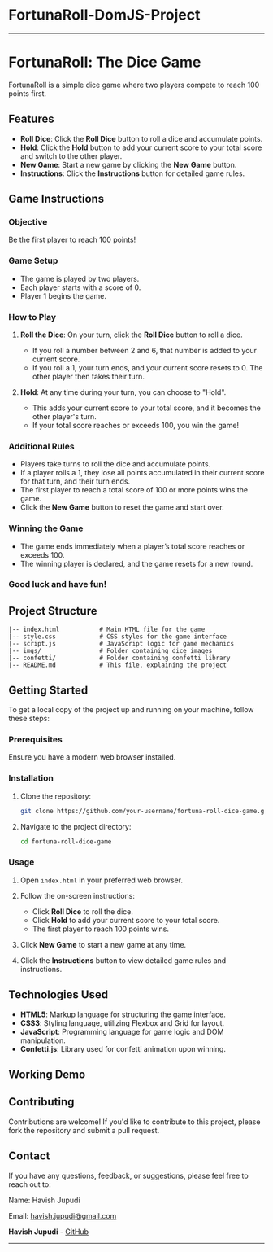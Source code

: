 # FortunaRoll-DomJS-Project
---

# FortunaRoll: The Dice Game

FortunaRoll is a simple dice game where two players compete to reach 100 points first.

## Features

- **Roll Dice**: Click the **Roll Dice** button to roll a dice and accumulate points.
- **Hold**: Click the **Hold** button to add your current score to your total score and switch to the other player.
- **New Game**: Start a new game by clicking the **New Game** button.
- **Instructions**: Click the **Instructions** button for detailed game rules.

## Game Instructions

### Objective

Be the first player to reach 100 points!

### Game Setup

- The game is played by two players.
- Each player starts with a score of 0.
- Player 1 begins the game.

### How to Play

1. **Roll the Dice**: On your turn, click the **Roll Dice** button to roll a dice.
   - If you roll a number between 2 and 6, that number is added to your current score.
   - If you roll a 1, your turn ends, and your current score resets to 0. The other player then takes their turn.

2. **Hold**: At any time during your turn, you can choose to "Hold".
   - This adds your current score to your total score, and it becomes the other player's turn.
   - If your total score reaches or exceeds 100, you win the game!

### Additional Rules

- Players take turns to roll the dice and accumulate points.
- If a player rolls a 1, they lose all points accumulated in their current score for that turn, and their turn ends.
- The first player to reach a total score of 100 or more points wins the game.
- Click the **New Game** button to reset the game and start over.

### Winning the Game

- The game ends immediately when a player’s total score reaches or exceeds 100.
- The winning player is declared, and the game resets for a new round.

### Good luck and have fun!

## Project Structure

```
|-- index.html           # Main HTML file for the game
|-- style.css            # CSS styles for the game interface
|-- script.js            # JavaScript logic for game mechanics
|-- imgs/                # Folder containing dice images
|-- confetti/            # Folder containing confetti library
|-- README.md            # This file, explaining the project
```

## Getting Started

To get a local copy of the project up and running on your machine, follow these steps:

### Prerequisites

Ensure you have a modern web browser installed.

### Installation

1. Clone the repository:

   ```bash
   git clone https://github.com/your-username/fortuna-roll-dice-game.git
   ```

2. Navigate to the project directory:

   ```bash
   cd fortuna-roll-dice-game
   ```

### Usage

1. Open `index.html` in your preferred web browser.

2. Follow the on-screen instructions:
   - Click **Roll Dice** to roll the dice.
   - Click **Hold** to add your current score to your total score.
   - The first player to reach 100 points wins.

3. Click **New Game** to start a new game at any time.

4. Click the **Instructions** button to view detailed game rules and instructions.

## Technologies Used

- **HTML5**: Markup language for structuring the game interface.
- **CSS3**: Styling language, utilizing Flexbox and Grid for layout.
- **JavaScript**: Programming language for game logic and DOM manipulation.
- **Confetti.js**: Library used for confetti animation upon winning.

## Working Demo


## Contributing

Contributions are welcome! If you'd like to contribute to this project, please fork the repository and submit a pull request.

## Contact

If you have any questions, feedback, or suggestions, please feel free to reach out to:

Name: Havish Jupudi

Email: havish.jupudi@gmail.com

**Havish Jupudi** - [GitHub](https://github.com/Havishjupudi)

---

